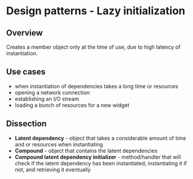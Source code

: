 # Design patterns - Lazy initialization

## Overview

Creates a member object only at the time of use, due to high latency of
instantiation.

## Use cases

- when instantiation of dependencies takes a long time or resources
- opening a network connection
- establishing an I/O stream
- loading a bunch of resources for a new widget

## Dissection

- **Latent dependency** - object that takes a considerable amount of time
and or resources when instantiating
- **Compound** - object that contains the latent dependencies
- **Compound latent dependency initializer** - method/handler that will check
if the latent dependency has been instantiated, instantiating it if not, and
retrieving it eventually
